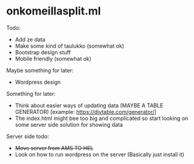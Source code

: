 # onkomeillasplit.ml

Todo:
- Add ze data
- Make some kind of taulukko (somewhat ok)
- Bootstrap design stuff
- Mobile friendly  (somewhat ok)

Maybe something for later:
- Wordpress design

Something for  later:
- Think about easier ways of updating data (MAYBE A TABLE GENERATOR) [example: https://divtable.com/generator/]
- The index.html might bee too big and complicated so start looking on some server side solution for showing data


Server side todo:
- ~~Move server from  AMS TO HEL~~
- Look on how to run wordpress on the server (Basically just install it)
